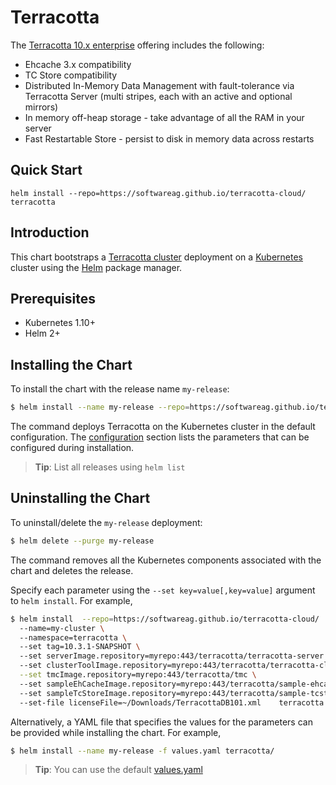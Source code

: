 # Terracotta

The [Terracotta 10.x enterprise](http://www.terracotta.org/) offering includes the following:

 *  Ehcache 3.x compatibility
 *  TC Store compatibility
 *  Distributed In-Memory Data Management with fault-tolerance via Terracotta Server (multi stripes, each with an active and optional mirrors)
 *  In memory off-heap storage - take advantage of all the RAM in your server
 *  Fast Restartable Store - persist to disk in memory data across restarts 


## Quick Start

    helm install --repo=https://softwareag.github.io/terracotta-cloud/ terracotta

## Introduction

This chart bootstraps a [Terracotta cluster](https://hub.docker.com/_/softwareag-terracottadb) deployment on a [Kubernetes](http://kubernetes.io) cluster using the [Helm](https://helm.sh) package manager.

## Prerequisites

- Kubernetes 1.10+
- Helm 2+

## Installing the Chart

To install the chart with the release name `my-release`:

```bash
$ helm install --name my-release --repo=https://softwareag.github.io/terracotta-cloud/ terracotta
```

The command deploys Terracotta on the Kubernetes cluster in the default configuration. The [configuration](#configuration) section lists the parameters that can be configured during installation.

> **Tip**: List all releases using `helm list`

## Uninstalling the Chart

To uninstall/delete the `my-release` deployment:

```bash
$ helm delete --purge my-release
```

The command removes all the Kubernetes components associated with the chart and deletes the release.

Specify each parameter using the `--set key=value[,key=value]` argument to `helm install`. For example,

```bash
$ helm install  --repo=https://softwareag.github.io/terracotta-cloud/
  --name=my-cluster \ 
  --namespace=terracotta \ 
  --set tag=10.3.1-SNAPSHOT \ 
  --set serverImage.repository=myrepo:443/terracotta/terracotta-server \ 
  --set clusterToolImage.repository=myrepo:443/terracotta/terracotta-cluster-tool \
  --set tmcImage.repository=myrepo:443/terracotta/tmc \ 
  --set sampleEhCacheImage.repository=myrepo:443/terracotta/sample-ehcache-client \  
  --set sampleTcStoreImage.repository=myrepo:443/terracotta/sample-tcstore-client \ 
  --set-file licenseFile=~/Downloads/TerracottaDB101.xml    terracotta
```


Alternatively, a YAML file that specifies the values for the parameters can be provided while installing the chart. For example,

```bash
$ helm install --name my-release -f values.yaml terracotta/
```

> **Tip**: You can use the default [values.yaml](values.yaml)
